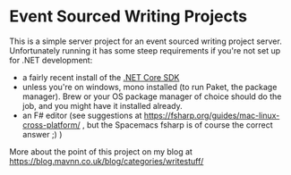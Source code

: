 # Event Sourced Writing Projects

This is a simple server project for an event sourced writing project server. Unfortunately running it has some steep requirements if you're not set up for .NET development:

- a fairly recent install of the [.NET Core SDK](https://www.microsoft.com/net/learn/get-started-with-dotnet-tutorial)
- unless you're on windows, mono installed (to run Paket, the package manager). Brew or your OS package manager of choice should do the job, and you might have it installed already.
- an F# editor (see suggestions at https://fsharp.org/guides/mac-linux-cross-platform/ , but the Spacemacs fsharp is of course the correct answer ;) )

More about the point of this project on my blog at https://blog.mavnn.co.uk/blog/categories/writestuff/
